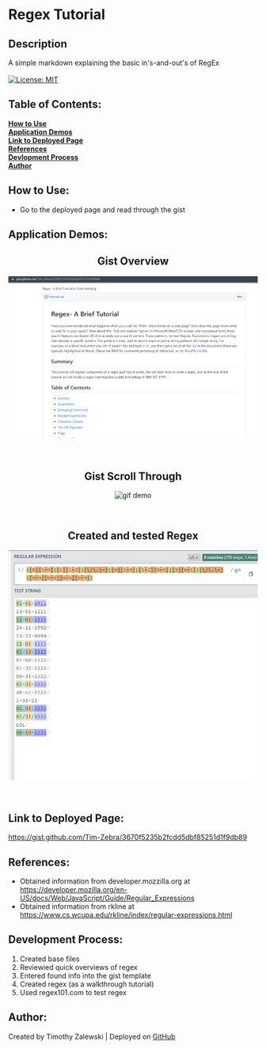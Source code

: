 # Regex Tutorial

## Description
A simple markdown explaining the basic in's-and-out's of RegEx <br /> <br />
[![License: MIT](https://img.shields.io/badge/License-MIT-yellow.svg)](https://opensource.org/licenses/MIT)

## Table of Contents:

**[How to Use](#how-to-use)** <br />
**[Application Demos](#application-demos)** <br />
**[Link to Deployed Page](#link-to-deployed-page)** <br />
**[References](#references)** <br />
**[Devlopment Process](#development-process)** <br />
**[Author](#author)** <br />

## How to Use:
* Go to the deployed page and read through the gist

## Application Demos:
<h2 align="center">Gist Overview</h2>
<p align="center"><img src="./demos/gistIntro.png" alt="Intro page of gist" width="800" height="auto"/></p> <br />
<h2 align="center">Gist Scroll Through</h2>
<p align="center"><img src="./demos/demo_gist.gif" alt="gif demo" width="800" height="auto"/></p> <br />
<h2 align="center">Created and tested Regex</h2>
<p align="center"><img src="./demos/regexExample.png" alt="regex example with tests" width="800" height="auto"/></p> <br />

## Link to Deployed Page:
https://gist.github.com/Tim-Zebra/3670f5235b2fcdd5dbf85251d1f9db89

## References:

* Obtained information from developer.mozzilla.org at https://developer.mozilla.org/en-US/docs/Web/JavaScript/Guide/Regular_Expressions
* Obtained information from rkline at https://www.cs.wcupa.edu/rkline/index/regular-expressions.html

## Development Process:
1. Created base files
2. Reviewied quick overviews of regex
3. Entered found info into the gist template
4. Created regex (as a walkthrough tutorial)
5. Used regex101.com to test regex

## Author:
Created by Timothy Zalewski | Deployed on [GitHub](https://github.com/Tim-Zebra)